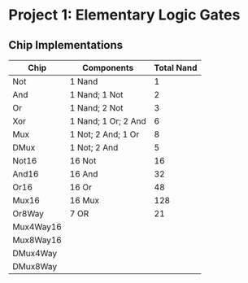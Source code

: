 Project 1: Elementary Logic Gates
=================================

Chip Implementations
--------------------

| Chip      | Components            | Total Nand    |
|-----------|-----------------------|---------------|
| Not       | 1 Nand                | 1             |
| And       | 1 Nand; 1 Not         | 2             |
| Or        | 1 Nand; 2 Not         | 3             |
| Xor       | 1 Nand; 1 Or; 2 And   | 6             |
| Mux       | 1 Not; 2 And; 1 Or    | 8             |
| DMux      | 1 Not; 2 And          | 5             |
| Not16     | 16 Not                | 16            |
| And16     | 16 And                | 32            |
| Or16      | 16 Or                 | 48            |
| Mux16     | 16 Mux                | 128           |
| Or8Way    | 7 OR                  | 21            |
| Mux4Way16 |                       |               |
| Mux8Way16 |                       |               |
| DMux4Way  |                       |               |
| DMux8Way  |                       |               |
